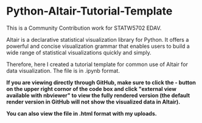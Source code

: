 # Python-Altair-Tutorial-Template

This is a Community Contribution work for STATW5702 EDAV.

Altair is a declarative statistical visualization library for Python. It offers a powerful and concise visualization grammar that enables users to build a wide range of statistical visualizations quickly and simply.

Therefore, here I created a tutorial template for common use of Altair for data visualization. The file is in .ipynb format.

**If you are viewing directly through GitHub, make sure to click the - button on the upper right cornor of the code box and click "external view available with nbviewer" to view the fully rendered version (the default render version in GitHub will not show the visualized data in Altair).**

**You can also view the file in .html format with my uploads.**

